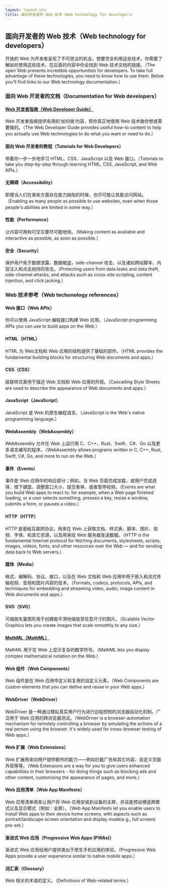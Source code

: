 ```yaml
---
layout: layout.vto
title: 面向开发者的 Web 技术（Web technology for developers）
---
```


## 面向开发者的 Web 技术（Web technology for developers）

开放的 Web 为开发者呈现了不可思议的机会。想要完全利用这些技术，你需要了解如何使用这些技术。在后面的内容中你会找到 Web 技术文档的链接。（The open Web presents incredible opportunities for developers. To take full advantage of these technologies, you need to know how to use them. Below you'll find links to our Web technology documentation.）

### 面向 Web 开发者的文档（Documentation for Web developers）

#### [Web 开发者指南（Web Developer Guide）](./Guide/)

Web 开发者指南提供有用的‘如何做’内容，帮你真正地使用 Web 技术做你想或需要做的。（The Web Developer Guide provides useful how-to content to help you actually use Web technologies to do what you want or need to do.）

#### 面向 Web 开发者的教程（Tutorials for Web Developers）

带着你一步一步地学习 HTML、CSS、JavaScript 以及 Web 接口。（Tutorials to take you step-by-step through learning HTML, CSS, JavaScript, and Web APIs.）

#### 无障碍（Accessibility）

即便当人们在某些方面存在能力缺陷的时候，也尽可能让其能访问网站。（Enabling as many people as possible to use websites, even when those people's abilities are limited in some way.）

#### 性能（Performance）

让内容可用和可交互要尽可能地快。（Making content as available and interactive as possible, as soon as possible.）

#### 安全（Security）

保护用户免于数据泄露、数据被盗，side-channel 攻击，以及诸如跨站脚本、内容注入和点击劫持的攻击。（Protecting users from data leaks and data theft, side-channel attacks, and attacks such as cross-site scripting, content injection, and click jacking.）

### Web 技术参考（Web techonology references）

#### Web 接口（Web APIs）

你可以使用 JavaScript 编程接口构建 Web 应用。（JavaScript programming APIs you can use to build apps on the Web.）

#### HTML（HTML）

HTML 为 Web文档和 Web 应用的结构提供了基础的部件。（HTML provides the fundamental building blocks for structuring Web documents and apps.）

#### CSS（CSS）

级联样式表用于描述 Web 文档和 Web 应用的外观。（Cascading Style Sheets are used to describe the appearance of Web documents and apps.）

#### JavaScript（JavaScript）

JavaScript 是 Web 的原生编程语言。（JavaScript is the Web's native programming language.）

#### WebAssembly（WebAssembly）

WebAssembly 允许在 Web 上运行用 C、C++、Rust、Swift、C#、Go 以及更多语言编写的程序。（WebAssembly allows programs written in C, C++, Rust, Swift, C#, Go, and more to run on the Web.）

#### 事件（Events）

事件是 Web 应用中的响应部分；例如，当 Web 页面完成加载，或用户完成选择、按下键盘、调整窗口大小、提交表单、或者暂停视频。（Events are what you build Web apps to react to; for example, when a Web page finished loading, or a user selects something, presses a key, resize a window, submits a form, or pauses a video.）

#### HTTP（HTTP）

HTTP 是基础互联网协议，用来在 Web 上获取文档、样式表、脚本、图片、视频、字体、和其它资源，以及用来给 Web 服务器发送数据。（HTTP is the fundamental Internet protocol for fetching documents, stylesheets, scripts, images, videos, fonts, and other resources over the Web — and for sending data back to Web servers.）

#### 媒体（Media）

格式、编解码、协议、接口，以及在 Web 文档和 Web 应用中用于嵌入和流式传输视频、音频和图片内容的技术。（Formats, codecs, protocols, APIs, and techniques for embedding and streaming video, audio, image content in Web documents and apps.）

#### SVG（SVG）

可缩放矢量图形用于创建能平滑地缩放至任意尺寸的图片。（Scalable Vector Graphics lets you create images that scale smoothly to any size.）

#### [MathML（MathML）](./MathML/)

MathML 用于在 Web 上显示复杂的数学符号。（MathML lets you display complex mathematical notation on the Web.）

#### Web 组件（Web Components）

Web 组件是在 Web 应用中定义和复用的自定义元素。（Web Components are custom elements that you can define and reuse in your Web apps.）

#### WebDriver（WebDriver）

WebDriver 是一种通过模拟真实用户行为进行远程控制的浏览器自动化机制。广泛用于 Web 应用的跨浏览器测试。（WebDriver is a browser-automation mechanism for remotely controlling a browser by emulating the actions of a real person using the browser. it's widely used for cross-browser testing of Web apps.）

#### Web 扩展（Web Extensions）

Web 扩展用来向用户提供额外的能力——例如拦截广告和其它内容、自定义页面外观等等。（Web Extensions are a way for you to give users enhanced capabilities in their browsers - for doing things such as blocking ads and other content, customizing the appearance of pages, and more.）

#### Web 应用清单（Web App Manifests）

Web 应用清单用来让用户将 Web 应用安装到设备的主屏，并且能预设横竖屏模式以及显示模式（例如：全屏）。（Web App Manifests let you enable users to install Web apps to their device home screens, with aspects such as portrait/landscape screen orientation and display mode(e.g., full screen) pre-set.）

#### 渐进式 Web 应用（Progressive Web Apps (PWAs)）

渐进式 Web 应用给用户提供类似于原生手机应用的体验。（Progressive Web Apps provide a user experience similar to native mobile apps.）

#### 词汇表（Glossary）

Web 相关的术语的定义。（Definitions of Web-related terms.）
